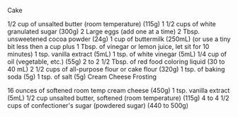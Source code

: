 Cake

1/2 cup of unsalted butter (room temperature) (115g)
1 1/2 cups of white granulated sugar (300g)
2 Large eggs (add one at a time)
2 Tbsp. unsweetened cocoa powder (24g)
1 cup of buttermilk (250mL) (or use a tiny bit less then a cup plus
1 Tbsp. of vinegar or lemon juice, let sit for 10 minutes)
1 tsp. vanilla extract (5mL)
1 tsp. of white vinegar (5mL)
1/4 cup of oil (vegetable, etc.) (55g)
2 to 2 1/2 Tbsp. of red food coloring liquid (30 to 40 mL)
2 1/2 cups of all-purpose flour or cake flour (320g)
1 tsp. of baking soda (5g)
1 tsp. of salt (5g)
Cream Cheese Frosting

16 ounces of softened room temp cream cheese (450g)
1 tsp. vanilla extract (5mL)
1/2 cup unsalted butter, softened (room temperature) (115g)
4 to 4 1/2 cups of confectioner's sugar (powdered sugar) (440 to 500g)